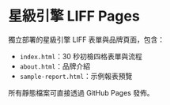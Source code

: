 # 星級引擎 LIFF Pages

獨立部署的星級引擎 LIFF 表單與品牌頁面，包含：

- `index.html`：30 秒初檢四格表單與流程
- `about.html`：品牌介紹
- `sample-report.html`：示例報表預覽

所有靜態檔案可直接透過 GitHub Pages 發佈。
